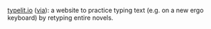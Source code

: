 [typelit.io](https://www.typelit.io/) ([via](https://www.jonashietala.se/blog/2023/11/02/i_designed_my_own_keyboard_layout_was_it_worth_it/)):
a website to practice typing text (e.g. on a new ergo keyboard) by retyping entire novels.
